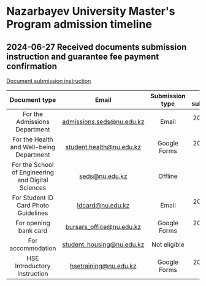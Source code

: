 # Nazarbayev University Master's Program admission timeline

## 2024-06-27 Received documents submission instruction and guarantee fee payment confirmation

[Document submission instruction](files/Document%20submission%20instruction%20Updated%20(1).pdf)


|Document type|Email|Submission type|My submission|NU confirmation
|:-:|:-:|:-:|:-:|:-:|
|For the Admissions Department|admissions.seds@nu.edu.kz|Email|2024-06-30|2024-07-01|
|For the Health and Well-being Department|student.health@nu.edu.kz|Google Forms|2024-07-12|2024-07-15|
|For the School of Engineering and Digital Sciences|seds@nu.edu.kz|Offline|||
|For Student ID Card Photo Guidelines|Idcard@nu.edu.kz|Email|2024-07-06||
|For opening bank card|bursars_office@nu.edu.kz|Google Forms|2024-07-06||
|For accommodation|student_housing@nu.edu.kz|Not eligible|-|-|
|HSE Introductory Instruction|hsetraining@nu.edu.kz|Google Forms|2024-06-12||
